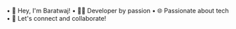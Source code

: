 • 👋 Hey, I'm Baratwaj!
• 👨‍💻 Developer by passion
• 🌐 Passionate about tech
• 🐙 Let's connect and collaborate!
